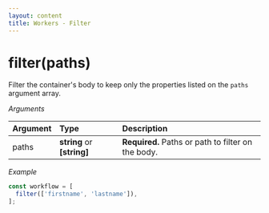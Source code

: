 ```yaml
---
layout: content
title: Workers - Filter
---
```


# filter(paths)

Filter the container's body to keep only the properties listed on the `paths` argument array.

_Arguments_

| Argument | Type                       | Description                                        |
| :------- | :------------------------- | :------------------------------------------------- |
| paths    | **string** or **[string]** | **Required.** Paths or path to filter on the body. |

_Example_

```js
const workflow = [
  filter(['firstname', 'lastname']),
];
```

